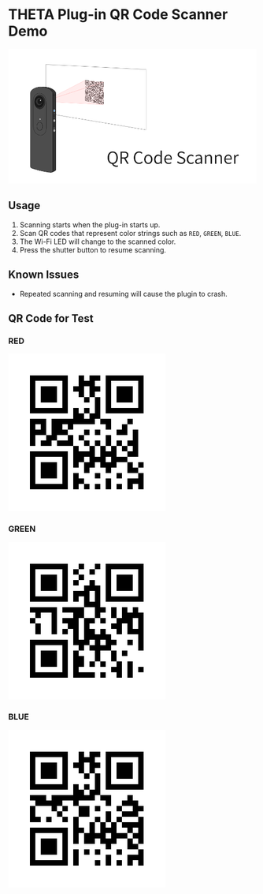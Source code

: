 # THETA Plug-in QR Code Scanner Demo

![QR Code Scanner](images/qr-code-scanner.png)

## Usage

1. Scanning starts when the plug-in starts up.
2. Scan QR codes that represent color strings such as `RED`, `GREEN`, `BLUE`.
3. The Wi-Fi LED will change to the scanned color.
4. Press the shutter button to resume scanning.

## Known Issues

* Repeated scanning and resuming will cause the plugin to crash.

## QR Code for Test

### RED

![RED](images/red.png)

### GREEN

![GREEN](images/green.png)

### BLUE

![BLUE](images/blue.png)

